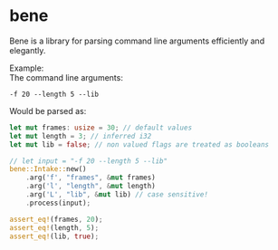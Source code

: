 # bene
Bene is a library for parsing command line arguments efficiently and elegantly.

Example:  
The command line arguments:
```
-f 20 --length 5 --lib
```
Would be parsed as:
```rust
let mut frames: usize = 30; // default values
let mut length = 3; // inferred i32
let mut lib = false; // non valued flags are treated as booleans

// let input = "-f 20 --length 5 --lib"
bene::Intake::new()
    .arg('f', "frames", &mut frames)
    .arg('l', "length", &mut length)
    .arg('L', "lib", &mut lib) // case sensitive!
    .process(input);

assert_eq!(frames, 20);
assert_eq!(length, 5);
assert_eq!(lib, true);
```
